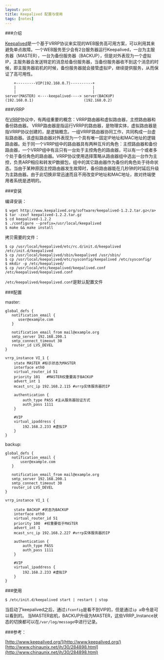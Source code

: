 ```yaml
---
layout: post
title: Keepalived 配置与使用
tags: [notes]
---
```


###介绍

[Keepalived]是一个基于VRRP协议来实现的WEB服务高可用方案，可以利用其来避免单点故障。一个WEB服务至少会有2台服务器运行Keepalived，一台为主服务器（MASTER），一台为备份服务器（BACKUP），但是对外表现为一个虚拟IP，主服务器会发送特定的消息给备份服务器，当备份服务器收不到这个消息的时候，即主服务器宕机的时候，备份服务器就会接管虚拟IP，继续提供服务，从而保证了高可用性。

	 	+---------VIP(192.168.0.7)----------+
		|                                   |
	    |                                   |
	server(MASTER) <----keepalived----> server(BACKUP)
	(192.168.0.1)                       (192.168.0.2)


###VRRP

在[VRRP]协议中，有两组重要的概念：VRRP路由器和虚拟路由器，主控路由器和备份路由器。 VRRP路由器是指运行VRRP的路由器，是物理实体，虚拟路由器是指VRRP协议创建的，是逻辑概念。一组VRRP路由器协同工作，共同构成一台虚拟路由器。该虚拟路由器对外表现为一个具有唯一固定IP地址和MAC地址的逻辑路由器。处于同一个VRRP组中的路由器具有两种互斥的角色：主控路由器和备份路由器，一个VRRP组中有且只有一台处于主控角色的路由器，可以有一个或者多个处于备份角色的路由器。VRRP协议使用选择策略从路由器组中选出一台作为主控，负责ARP相应和转发IP数据包，组中的其它路由器作为备份的角色处于待命状态。当由于某种原因主控路由器发生故障时，备份路由器能在几秒钟的时延后升级为主路由器。由于此切换非常迅速而且不用改变IP地址和MAC地址，故对终端使用者系统是透明的。

###安装

编译安装：

	$ wget http://www.keepalived.org/software/keepalived-1.2.2.tar.gz</a>
	$ tar -zxvf keepalived-1.2.2.tar.gz
	$ cd keepalived-1.2.2
	$ ./configure --prefix=/usr/local/keepalived
	$ make && make install
	
拷贝需要的文件：

	$ cp /usr/local/keepalived/etc/rc.d/init.d/keepalived /etc/init.d/keepalived
	$ cp /usr/local/keepalived/sbin/keepalived /usr/sbin/
	$ cp /usr/local/keepalived/etc/sysconfig/keepalived /etc/sysconfig/
	$ mkdir -p /etc/keepalived/
	$ cp /usr/local/etc/keepalived/keepalived.conf /etc/keepalived/keepalived.conf 

`/etc/keepalived/keepalived.conf`是默认配置文件

###配置

master:

	global_defs {
	   notification_email {
	 	  user@example.com
	   }
	   
	   notification_email_from mail@example.org
	   smtp_server 192.168.200.1
	   smtp_connect_timeout 30
	   router_id LVS_DEVEL
	}

	vrrp_instance VI_1 {
	    state MASTER #标示状态为MASTER
	    interface eth0
	    virtual_router_id 51
	    priority 101   #MASTER权重要高于BACKUP
	    advert_int 1
	    mcast_src_ip 192.168.2.115 #vrrp实体服务器的IP
		
	    authentication {
	        auth_type PASS #主从服务器验证方式
	        auth_pass 1111
	    }

	    #VIP
	    virtual_ipaddress {
	        192.168.2.233 #虚拟IP
	    }
	}

backup:

	global_defs {
	   notification_email {
		   user@example.com
	   }

	   notification_email_from mail@example.org
	   smtp_server 192.168.200.1
	   smtp_connect_timeout 30
	   router_id LVS_DEVEL
	}

	vrrp_instance VI_1 {

	    state BACKUP #状态为BACKUP
	    interface eth0
	    virtual_router_id 51
	    priority 100  #权重要低于MASTER
	    advert_int 1
	    mcast_src_ip 192.168.2.227 #vrrp实体服务器的IP

	    authentication {
	        auth_type PASS
	        auth_pass 1111
	    }

	    #VIP
	    virtual_ipaddress {
	        192.168.2.233 #虚拟IP
	    }
	}

###使用

	$ /etc/init.d/keepalived start | restart | stop

当启动了keepalived之后，通过`ifconfig`是看不到VIP的，但是通过`ip a`命令是可以看到的。 当MASTER宕机，BACKUP升级为MASTER，这些VRRP_Instance状态的切换都可以在`/var/log/message`中进行记录。

###参考：

[http://www.keepalived.org/](http://www.keepalived.org/)     
[http://www.chinaunix.net/jh/30/284898.html](http://www.chinaunix.net/jh/30/284898.html)     

[Keepalived]: http://www.keepalived.org/ "Keepalived"
[VRRP]: http://en.wikipedia.org/wiki/Virtual_Router_Redundancy_Protocol "Virtual Router Redundancy Protocol"